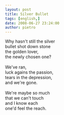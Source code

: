```yaml
---
layout: post
title: Silver Bullet
tags: [english,]
date: 2008-06-27 23:24:00
author: pietro
---
```

Why hasn't still the silver<br/>bullet shot down stone<br/>the golden lover,<br/>the newly chosen one?<br/><br/>We've ran,<br/>luck agains the passion,<br/>tears in the depression,<br/>and we're gone.<br/><br/>We're maybe so much<br/>that we can't touch<br/>and I know each<br/>one'd feel the reach.
